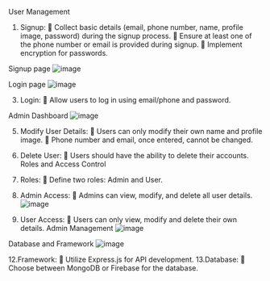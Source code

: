 User Management
1. Signup:
 Collect basic details (email, phone number, name, profile image, password)
during the signup process.
 Ensure at least one of the phone number or email is provided during signup.
 Implement encryption for passwords.

Signup page
![image](https://github.com/ShirishGund14/NodeJs_Assignement/assets/112975178/f57788e1-a4c2-4533-9079-378fd23c7dbe)

Login page
![image](https://github.com/ShirishGund14/NodeJs_Assignement/assets/112975178/1a92264f-713e-41cd-a09a-955f079cb738)


3. Login:
 Allow users to log in using email/phone and password.

Admin Dashboard
![image](https://github.com/ShirishGund14/NodeJs_Assignement/assets/112975178/0f59b327-33b9-4f91-bc6c-f36e0a82586d)



5. Modify User Details:
 Users can only modify their own name and profile image.
 Phone number and email, once entered, cannot be changed.

6. Delete User:
 Users should have the ability to delete their accounts.
Roles and Access Control

7. Roles:
 Define two roles: Admin and User.



9. Admin Access:
 Admins can view, modify, and delete all user details.
![image](https://github.com/ShirishGund14/NodeJs_Assignement/assets/112975178/cccf2ab1-000b-4179-b73e-0822f425f95f)


10. User Access:
 Users can only view, modify and delete their own details.
Admin Management
![image](https://github.com/ShirishGund14/NodeJs_Assignement/assets/112975178/03d48186-fdf1-442e-bcd5-a5b080443625)


Database and Framework
![image](https://github.com/ShirishGund14/NodeJs_Assignement/assets/112975178/c3757bf0-d1e3-4ada-9c39-9061aec8913f)


12.Framework:
 Utilize Express.js for API development.
13.Database:
 Choose between MongoDB or Firebase for the database.
